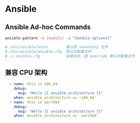 # Ansible

## Ansible Ad-hoc Commands

```bash
ansible pattern -m [module] -a "[module options]"

# /etc/ansible/hosts        默认的 inventory 文件
# /etc/ansible/ansible.cfg  默认的配置文件
# ~/.ansible.cfg            如果存在，就 override 默认的配置文件
```

## 兼容 CPU 架构

```yaml
  - name: this is x86_64
    debug:
      msg: "Hello {{ ansible_architecture }}"
    when: ansible_architecture == 'x86_64'
  - name: this is aarch64
    debug:
      msg: "Hello {{ ansible_architecture }}"
    when: ansible_architecture == 'aarch64'
```
